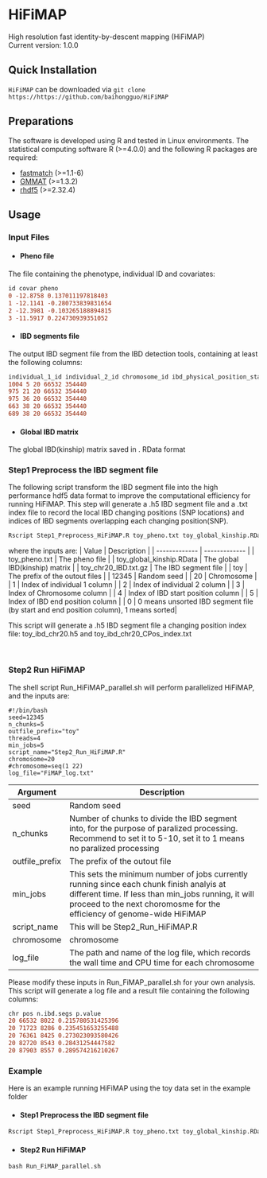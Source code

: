 # HiFiMAP
High resolution fast identity-by-descent mapping (HiFiMAP)
<br />
Current version: 1.0.0

## Quick Installation 

`HiFiMAP` can be downloaded via `git clone https://https://github.com/baihongguo/HiFiMAP`

## Preparations
The software is developed using R and tested in Linux environments. The statistical computing software R (>=4.0.0) and the following R packages are required:
* [fastmatch](https://cran.r-project.org/web/packages/fastmatch/index.html) (>=1.1-6)
* [GMMAT](https://cran.r-project.org/web/packages/GMMAT/index.html) (>=1.3.2)
* [rhdf5](https://github.com/grimbough/rhdf5) (>=2.32.4)

## Usage
### Input Files
* #### Pheno file
The file containing the phenotype, individual ID and covariates:
```diff 
id covar pheno
0 -12.8758 0.137011197818403
1 -12.1141 -0.280733839831654
2 -12.3981 -0.103265188894815
3 -11.5917 0.224730939351052
```

* #### IBD segments file
The output IBD segment file from the IBD detection tools, containing at least the following columns:
```diff 
individual_1_id individual_2_id chromosome_id ibd_physical_position_start ibd_physical_position_end
1004 5 20 66532 354440
975 21 20 66532 354440
975 36 20 66532 354440
663 38 20 66532 354440
689 38 20 66532 354440
```


* #### Global IBD matrix
The global IBD(kinship) matrix saved in . RData format



### Step1 Preprocess the IBD segment file
The following script transform the IBD segment file into the high performance hdf5 data format to improve the computational efficiency for running HiFiMAP. This step will generate a .h5 IBD segment file and a .txt index file to record the local IBD changing positions (SNP locations) and indices of IBD segments overlapping each changing position(SNP).

```diff 
Rscript Step1_Preprocess_HiFiMAP.R toy_pheno.txt toy_global_kinship.RData toy_chr20_IBD.txt.gz toy 12345 20 1 2 3 4 5 0
```
where the inputs are:
| Value  | Description |
| ------------- | ------------- |
| toy_pheno.txt | The pheno file |
| toy_global_kinship.RData  | The global IBD(kinship) matrix  |
| toy_chr20_IBD.txt.gz  | The IBD segment file  |
| toy  | The prefix of the outout files  |
| 12345  | Random seed  |
| 20  | Chromosome  |
| 1 | Index of individual 1 column |
| 2 | Index of individual 2 column |
| 3 | Index of Chromosome column |
| 4 | Index of IBD start position column |
| 5 | Index of IBD end position column |
| 0 | 0 means unsorted IBD segment file (by start and end position column), 1 means sorted|

This script will generate a .h5 IBD segment file a changing position index file: toy_ibd_chr20.h5 and toy_ibd_chr20_CPos_index.txt

<br />

### Step2 Run HiFiMAP
The shell script Run_HiFiMAP_parallel.sh will perform parallelized HiFiMAP, and the inputs are:

```
#!/bin/bash
seed=12345
n_chunks=5
outfile_prefix="toy"
threads=4
min_jobs=5
script_name="Step2_Run_HiFiMAP.R"
chromosome=20 
#chromosome=seq(1 22) 
log_file="FiMAP_log.txt"

```
| Argument  | Description |
| ------------- | ------------- |
| seed  | Random seed  |
| n_chunks  | Number of chunks to divide the IBD segment into, for the purpose of paralized processing. Recommend to set it to 5-10, set it to 1 means no paralized processing |
| outfile_prefix | The prefix of the outout file |
| min_jobs | This sets the minimum number of jobs currently running since each chunk finish analyis at different time. If less than min_jobs running, it will proceed to the next choromosme for the efficiency of genome-wide HiFiMAP |
| script_name | This will be Step2_Run_HiFiMAP.R|
| chromosome | chromosome |
| log_file | The path and name of the log file, which records the wall time and CPU time for each chromosome |

Please modify these inputs in Run_FiMAP_parallel.sh for your own analysis. This script will generate a log file and a result file containing the following columns:
```diff 
chr pos n.ibd.segs p.value
20 66532 8022 0.215780531425396
20 71723 8286 0.235451653255488
20 76361 8425 0.273023093580426
20 82720 8543 0.28431254447582
20 87903 8557 0.289574216210267
```

### Example
Here is an example running HiFiMAP using the toy data set in the example folder
* #### Step1 Preprocess the IBD segment file
```diff 
Rscript Step1_Preprocess_HiFiMAP.R toy_pheno.txt toy_global_kinship.RData toy_chr20_IBD.txt.gz toy 12345 20 1 2 3 4 5 0
```

* #### Step2 Run HiFiMAP
```diff 
bash Run_FiMAP_parallel.sh
```
